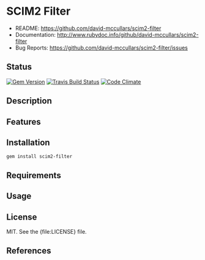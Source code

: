 # SCIM2 Filter

* README:         https://github.com/david-mccullars/scim2-filter
* Documentation:  http://www.rubydoc.info/github/david-mccullars/scim2-filter
* Bug Reports:    https://github.com/david-mccullars/scim2-filter/issues


## Status

[![Gem Version](https://badge.fury.io/rb/scim2-filter.svg)](https://badge.fury.io/rb/scim2-filter)
[![Travis Build Status](https://travis-ci.org/david-mccullars/scim2-filter.svg?branch=master)](https://travis-ci.org/david-mccullars/scim2-filter)
[![Code Climate](https://codeclimate.com/github/david-mccullars/scim2-filter/badges/gpa.svg)](https://codeclimate.com/github/david-mccullars/scim2-filter)


## Description


## Features


## Installation

```
gem install scim2-filter
```

## Requirements


## Usage


## License

MIT. See the {file:LICENSE} file.


## References
